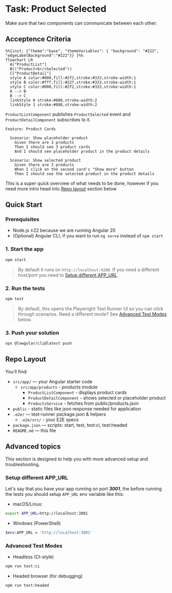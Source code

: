 # Task: Product Selected

Make sure that two components can communicate between each other:

## Acceptence Criteria

```mermaid
%%{init: {"theme":"base", "themeVariables": { "background": "#222", "edgeLabelBackground":"#222"}} }%%
flowchart LR
  A["ProductList"]
  B(("Product<br/>Selected"))
  C["ProductDetail"]
  style A color:#000,fill:#2f2,stroke:#333,stroke-width:1
  style B color:#fff,fill:#22f,stroke:#333,stroke-width:1
  style C color:#000,fill:#2f2,stroke:#333,stroke-width:1
  A --> B
  B --> C
  linkStyle 0 stroke:#888,stroke-width:2
  linkStyle 1 stroke:#888,stroke-width:2
```

`ProductListComponent` publishes `ProductSelected` event and `ProductDetailComponent` subscribes to it.

```gherkin
Feature: Product Cards

  Scenario: Show placeholder product
    Given there are 3 products
    Then I should see 3 product cards
    And I should see placeholder product in the product details

  Scenario: Show selected product
    Given there are 3 products
    When I click on the second card's "Show more" button
    Then I should see the selected product in the product details
```

This is a super quick overview of what needs to be done, however if you need more intro head into [Repo layout](#repo-layout) section below

## Quick Start

### Prerequisites

- Node.js ≥22 because we are running Angular 20
- (Optional) Angular CLI, if you want to run `ng serve` instead of `npm start`

### 1. Start the app

```bash
npm start
```

> By default it runs on `http://localhost:4200`. If you need a different host/port you need to [Setup different APP_URL](#setup-different-app_url)

### 2. Run the tests

```bash
npm test
```

> By default, this opens the Playwright Test Runner UI so you can click through scenarios.
> Need a different mode? See [Advanced Test Modes](#advanced-test-modes) below.

### 3. Push your solution

```bash
npx @lowgular/cli@latest push
```

## Repo Layout

You’ll find:

- `src/app/` — your Angular starter code
  - `src/app/products` - products module
    - `ProductListComponent` - displays product cards
    - `ProductDetailComponent` - shows selected or placeholder product
    - `ProductsService` - fetches from public/products.json
- `public` - static files like json response needed for application
- `.e2e/` — test-runner package.json & helpers
  - `.e2e/src/` - your E2E specs
- `package.json` — scripts: start, test, test:ci, test:headed
- `README.md` — this file

## Advanced topics

This section is designed to help you with more advanced setup and troubleshooting.

### Setup different APP_URL

Let's say that you have your app running on port **_3001_**, the before running the tests you should setup `APP_URL` env variable like this:

- macOS/Linux:

```bash
export APP_URL=http://localhost:3001
```

- Windows (PowerShell)

```bash
$env:APP_URL = 'http://localhost:3001'
```

### Advanced Test Modes

- Headless (CI-style)

```bash
npm run test:ci
```

- Headed browser (for debugging)

```bash
npm run test:headed
```
